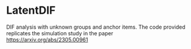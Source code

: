 # LatentDIF
DIF analysis with unknown groups and anchor items. The code provided replicates the simulation study in the paper https://arxiv.org/abs/2305.00961
